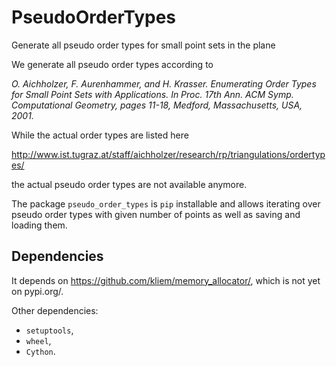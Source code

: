 # PseudoOrderTypes
Generate all pseudo order types for small point sets in the plane

We generate all pseudo order types according to

*O. Aichholzer, F. Aurenhammer, and H. Krasser. Enumerating Order Types for Small Point Sets with Applications. In Proc. 17th Ann. ACM Symp. Computational Geometry, pages 11-18, Medford, Massachusetts, USA, 2001.*

While the actual order types are listed here

http://www.ist.tugraz.at/staff/aichholzer/research/rp/triangulations/ordertypes/

the actual pseudo order types are not available anymore.

The package `pseudo_order_types` is `pip` installable and allows
iterating over pseudo order types with given number of points as well as
saving and loading them.

## Dependencies

It depends on https://github.com/kliem/memory_allocator/,
which is not yet on pypi.org/.

Other dependencies:
- `setuptools`,
- `wheel`,
- `Cython`.
